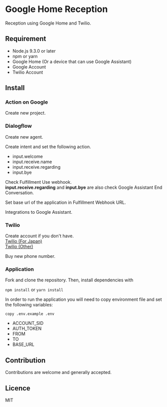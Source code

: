 # Google Home Reception
Reception using Google Home and Twilio.

## Requirement
* Node.js 9.3.0 or later
* npm or yarn
* Google Home (Or a device that can use Google Assistant)
* Google Account
* Twilio Account

## Install
### Action on Google
Create new project.

### Dialogflow
Create new agent.

Create intent and set the following action.
* input.welcome
* input.receive.name
* input.receive.regarding
* input.bye

Check Fulfillment Use webhook.  
**input.receive.regarding** and **input.bye** are also check Google Assistant End Conversation.   

Set base url of the application in Fulfillment Webhook URL.

Integrations to Google Assistant. 

### Twilio
Create account if you don't have.  
[Twilio (For Japan)](https://twilio.kddi-web.com)  
[Twilio (Other)](https://www.twilio.com)

Buy new phone number.

### Application
Fork and clone the repository. Then, install dependencies with

`npm install` or `yarn install`

In order to run the application you will need to copy environment file and set the following variables:

`copy .env.example .env`

* ACCOUNT_SID
* AUTH_TOKEN
* FROM
* TO
* BASE_URL

## Contribution
Contributions are welcome and generally accepted.

## Licence
MIT

